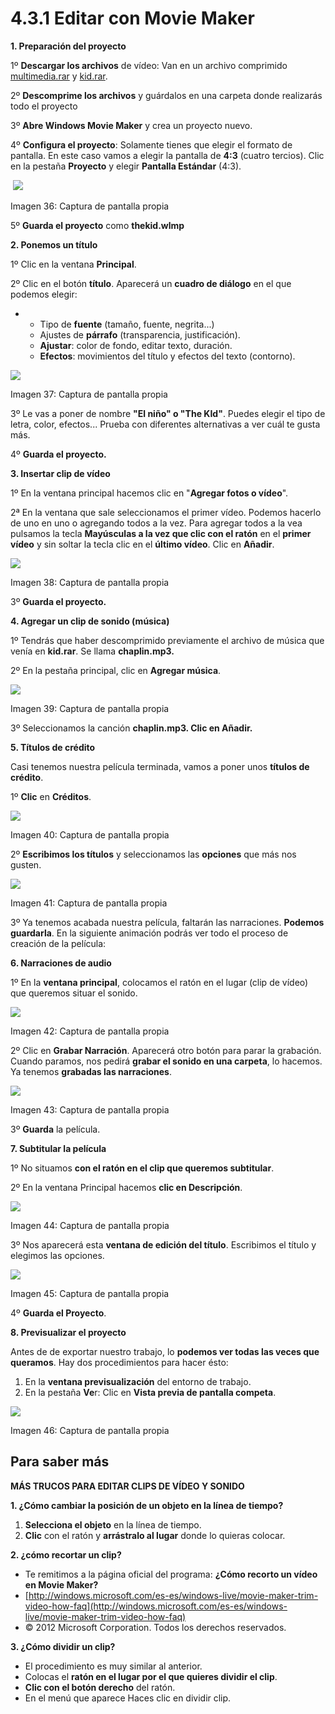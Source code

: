 # 4.3.1 Editar con Movie Maker

**1\. Preparación del proyecto**

1º **Descargar los archivos** de vídeo: Van en un archivo comprimido [multimedia.rar](http://aularagon.catedu.es/materialesaularagon2013/imagen/multimedia.rar) y [kid.rar](http://aularagon.catedu.es/materialesaularagon2013/imagen/kid.rar).

2º **Descomprime los archivos** y guárdalos en una carpeta donde realizarás todo el proyecto

3º **Abre Windows Movie Maker** y crea un proyecto nuevo.

4º **Configura el proyecto**: Solamente tienes que elegir el formato de pantalla. En este caso vamos a elegir la pantalla de **4:3** (cuatro tercios). Clic en la pestaña **Proyecto** y elegir **Pantalla Estándar** (4:3).


 ![](img/ventana.jpg)


Imagen 36: Captura de pantalla propia 

5º **Guarda el proyecto** como **thekid.wlmp**

**2\. Ponemos un título**

1º Clic en la ventana **Principal**.

2º Clic en el botón **título**. Aparecerá un **cuadro de diálogo** en el que podemos elegir:

*   *   Tipo de **fuente** (tamaño, fuente, negrita...)
    *   Ajustes de **párrafo** (transparencia, justificación).
    *   **Ajustar**: color de fondo, editar texto, duración.
    *   **Efectos**: movimientos del título y efectos del texto (contorno).


![](img/proyecto1.jpg)


Imagen 37: Captura de pantalla propia

3º Le vas a poner de nombre **"El niño" o "The KId"**. Puedes elegir el tipo de letra, color, efectos... Prueba con diferentes alternativas a ver cuál te gusta más.

4º **Guarda el proyecto.**

**3\. Insertar clip de vídeo**

1º En la ventana principal hacemos clic en "**Agregar fotos o vídeo**".

2ª En la ventana que sale seleccionamos el primer vídeo. Podemos hacerlo de uno en uno o agregando todos a la vez. Para agregar todos a la vea pulsamos la tecla **Mayúsculas a la vez que clic con el ratón** en el **primer vídeo** y sin soltar la tecla clic en el **último vídeo**. Clic en **Añadir**.


![](img/proyecto2.jpg)


Imagen 38: Captura de pantalla propia

3º **Guarda el proyecto.**

**4\. Agregar un clip de sonido (música)**

1º Tendrás que haber descomprimido previamente el archivo de música que venía en **kid.rar**. Se llama **chaplin.mp3.**

2º En la pestaña principal, clic en **Agregar música**.


![](img/proyecto3.jpg)


Imagen 39: Captura de pantalla propia

3º Seleccionamos la canción **chaplin.mp3. Clic en Añadir.**

**5\. Títulos de crédito**

Casi tenemos nuestra película terminada, vamos a poner unos **títulos de crédito**.

1º **Clic** en **Créditos**.


![](img/proyecto5.jpg)


Imagen 40: Captura de pantalla propia

2º **Escribimos los títulos** y seleccionamos las **opciones** que más nos gusten.


![](img/proyecto6.jpg)


Imagen 41: Captura de pantalla propia

3º Ya tenemos acabada nuestra película, faltarán las narraciones. **Podemos guardarla**. En la siguiente animación podrás ver todo el proceso de creación de la película:

**6\. Narraciones de audio**

1º En la **ventana principal**, colocamos el ratón en el lugar (clip de vídeo) que queremos situar el sonido.


![](img/proyecto7.jpg)


Imagen 42: Captura de pantalla propia

2º Clic en **Grabar Narración**. Aparecerá otro botón para parar la grabación. Cuando paramos, nos pedirá **grabar el sonido en una carpeta**, lo hacemos. Ya tenemos **grabadas las narraciones**.


![](img/proyecto8.jpg)


Imagen 43: Captura de pantalla propia

3º **Guarda** la película.

**7\. Subtitular la película**

1º No situamos **con el ratón en el clip que queremos subtitular**.

2º En la ventana Principal hacemos **clic en Descripción**.


![](img/proyecto9.jpg)


Imagen 44: Captura de pantalla propia

3º Nos aparecerá esta **ventana de edición del título**. Escribimos el título y elegimos las opciones.


![](img/proyecto10.jpg)


Imagen 45: Captura de pantalla propia

4º **Guarda el Proyecto**.

**8\. Previsualizar el proyecto**

Antes de de exportar nuestro trabajo, lo **podemos ver todas las veces que queramos**. Hay dos procedimientos para hacer ésto:

1.  En la **ventana previsualización** del entorno de trabajo.
2.  En la pestaña **Ve**r: Clic en **Vista previa de pantalla competa**.


![](img/proyecto11.jpg)


Imagen 46: Captura de pantalla propia

## Para saber más

**MÁS TRUCOS PARA EDITAR CLIPS DE VÍDEO Y SONIDO**

**1\. ¿Cómo cambiar la posición de un objeto en la línea de tiempo?**

1.  **Selecciona el objeto** en la línea de tiempo.
2.  **Clic** con el ratón y **arrástralo al lugar** donde lo quieras colocar.

**2\. ¿cómo recortar un clip?**

*   Te remitimos a la página oficial del programa: **¿Cómo recorto un vídeo en Movie Maker?**
*   [http://windows.microsoft.com/es-es/windows-live/movie-maker-trim-video-how-faq](http://windows.microsoft.com/es-es/windows-live/movie-maker-trim-video-how-faq)
*   © 2012 Microsoft Corporation. Todos los derechos reservados.

**3\. ¿Cómo dividir un clip?**

*   El procedimiento es muy similar al anterior.
*   Colocas el **ratón en el lugar por el que quieres dividir el clip**.
*   **Clic con el botón derecho** del ratón.
*   En el menú que aparece Haces clic en dividir clip.

